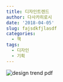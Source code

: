 ```yaml
---
title: 디자인트렌드
author: 다사카히로시
date: '2018-04-05'
slug: fajsdkfjlasdf
categories:
  - 책
tags:
  - 디자인
  - 기획
---
```

![design trend pdf](../img/design_trend.jpg)
